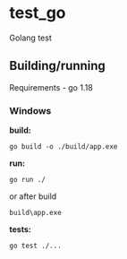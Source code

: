 # test_go
Golang test

## Building/running
Requirements - go 1.18

### Windows
**build:**  
```
go build -o ./build/app.exe
```

**run:**  
```
go run ./
```
or after build
```
build\app.exe
```

**tests:**  
```
go test ./...
```

